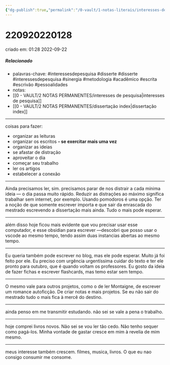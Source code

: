 ```yaml
---
{"dg-publish":true,"permalink":"/0-vault/1-notas-literais/interesses-de-pesquisa/organizacao-e-foco-na-dissertacao-estrategias-e-reflexoes-pessoais/","tags":["interessesdepesquisa","disserte","sinergia","metodologia","acadêmico","escrita","escrivão","pessoalidades"],"dgHomeLink":true,"dgShowLocalGraph":true,"dgShowFileTree":true,"dgEnableSearch":true}
---
```


# 220920220128
criado em: 01:28 2022-09-22

##### Relacionado
- palavras-chave: #interessesdepesquisa #disserte #disserte #interessesdepesquisa #sinergia #metodologia #acadêmico #escrita #escrivão #pessoalidades 
- notas: 
- [[0 - VAULT/2 NOTAS PERMANENTES/interesses de pesquisa\|interesses de pesquisa]]
- [[0 - VAULT/2 NOTAS PERMANENTES/dissertação index\|dissertação index]]

---

coisas para fazer:
- organizar as leituras
- organizar os escritos
**- se exercitar mais uma vez**
- organizar as ideias
- se afastar de distração
- aproveitar o dia
- começar seu trabalho
- ler os artigos
- estabelecer a conexão
---
Ainda precisamos ler, sim. precisamos parar de nos distrair a cada mínima ideia — o dia passa muito rápido. 
Reduzir as distrações ao máximo significa trabalhar sem internet, por exemplo. Usando pomodoros é uma opção. 
Ter a noção de que somente escrever importa e que sair da enrascada do mestrado escrevendo a dissertação mais ainda. Tudo o mais pode esperar. 

---

além disso hoje ficou mais evidente que vou precisar usar esse computador, e esse obsidian para escrever —descobri que posso usar o vscode ao mesmo tempo, tendo assim duas instancias abertas ao mesmo tempo. 

---
Eu queria também pode escrever no blog, mas ele pode esperar. Muito já foi feito por ele. Eu preciso com urgência urgentíssima cuidar do texto e ter ele pronto para outubro, que é quando voltam os professores. Eu gosto da ideia de fazer fichas e escrever flashcards, mas temo estar sem tempo.

---

O mesmo vale para outros projetos, como o de ler Montaigne, de escrever um romance autoficção. De criar notas e mais projetos. Se eu não sair do mestrado tudo o mais fica à mercê do destino. 

---
ainda penso em me transmitir estudando. não sei se vale a pena o trabalho.

---
hoje comprei livros novos. Não sei se vou ler tão cedo. Não tenho sequer como pagá-los. Minha vontade de gastar cresce em mim à revelia de mim mesmo. 

---
meus interesse também crescem. filmes, musica, livros. O que eu nao consigo consumir me consome. 
